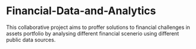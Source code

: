 # Financial-Data-and-Analytics
This collaborative project aims to proffer solutions to financial challenges in assets portfolio by analysing different financial scenerio using different public data sources.
